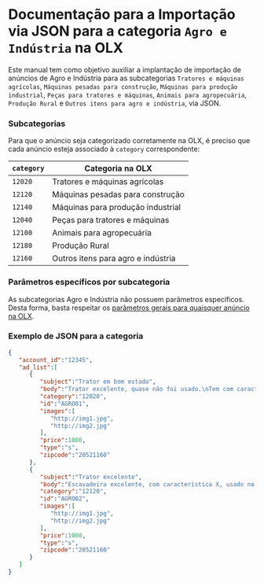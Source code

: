 # Documentação para a Importação via JSON para a categoria `Agro e Indústria` na OLX

Este manual tem como objetivo auxiliar a implantação de importação de anúncios de Agro e Indústria para as subcategorias `Tratores e máquinas agrícolas`, `Máquinas pesadas para construção`, `Máquinas para produção industrial`, `Peças para tratores e máquinas`, `Animais para agropecuária`, `Produção Rural` e `Outros itens para agro e indústria`, via JSON.

### Subcategorias 

Para que o anúncio seja categorizado corretamente na OLX, é preciso que cada anúncio esteja associado à `category` correspondente:

| `category` | Categoria na OLX |
|------------|------------------------------------|
| `12020` | Tratores e máquinas agrícolas |
| `12120` | Máquinas pesadas para construção |
| `12140` | Máquinas para produção industrial |
| `12040` | Peças para tratores e máquinas |
| `12100` | Animais para agropecuária |
| `12180` | Produção Rural |
| `12160` | Outros itens para agro e indústria |


### Parâmetros específicos por subcategoria

As subcategorias Agro e Indústria não possuem parâmetros específicos. Desta forma, basta respeitar os [parâmetros gerais para quaisquer anúncio na OLX](https://github.com/olxbr/ad_integration/blob/master/json/json.md).

### Exemplo de JSON para a categoria

```json
{  
   "account_id":"12345",
   "ad_list":[  
      {  
         "subject":"Trator em bom estado",
         "body":"Trator excelente, quase não foi usado.\nTem com características X, Y e Z.",
         "category":"12020",
         "id":"AGRO01",
         "images":[  
            "http://img1.jpg",
            "http://img2.jpg"
         ],
         "price":1000,
         "type":"s",
         "zipcode":"20521160"
      },
      {  
         "subject":"Trator excelente",
         "body":"Escavadeira excelente, com característica X, usado no caso Y.\nPeça em excelente estado, com características X, Y e Z.",
         "category":"12120",
         "id":"AGRO02",
         "images":[  
            "http://img1.jpg",
            "http://img2.jpg"
         ],
         "price":1000,
         "type":"s",
         "zipcode":"20521160"
      }
   ]
}
```
